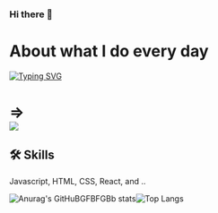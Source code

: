 ### Hi there 👋

<!--
**amirghaderian/amirghaderian** is a ✨ _special_ ✨ repository because its `README.md` (this file) appears on your GitHub profile.

Here are some ideas to get you started:

- 🔭 I’m currently working on ...
- 🌱 I’m currently learning ...
- 👯 I’m looking to collaborate on ...
- 🤔 I’m looking for help with ...
- 💬 Ask me about ...
- 📫 How to reach me: ...
- 😄 Pronouns: ...
- ⚡ Fun fact: ...
-->




# About what I do every day


<a href="#"><img src="https://readme-typing-svg.demolab.com?font=Fira+Code&size=30&duration=1618&pause=13&color=F3F7C5&background=3D23FF00&center=true&vCenter=true&multiline=true&width=1200&height=700&lines=I+love+learning+new+technologies%2C+program+development;and+working+with+a+professional+team.%F0%9F%8C%B1;I+work+with+the+computer+for+6+hours+;almost+every+day%2C+of+which+2+hours+are+spent+on+code+development%2C+;3+hours+are+spent+on+training+and+updating+myself;and+the+rest+are+spent+surfing+the+Interne!+%F0%9F%98%84;++++++++++++++++++++++++++++++++++++++++++++++++++++++++++++++++++++++++++++++++++++++++++++++++++;+++++++++++++++++++++++++++++++++++++++++++++++++++++++++++++++++++++++++++++++++++++++++++++++;++++++++++++++++++++++++++++++++++++++++++++++++++++++++++++++++++++++++++++++++++++++++;+++++++++++++++++++++++++++++++++++++++++++++++++++++++++++++++++++++++++++++++++++++;+++++++++++++++++++++++++++++++++++++++++++++++++++++++++++++++++++++++++++++++++++++;.+++++++++++.++++++++++.+++++++++++.+++++++++.++++++++++.++++++++++++++.++++++++++.+++++++++++++.+++++++++++++.;++++++++++++++++++++++++++++++++++++++++++++++++++++++++++++++++++++++++++;++++++++++++++++++++++++++++++++++++++++++++++++++++++++++++++++++++++++++;++++++++++++++++++++++++++++++++++++++++++++++++++++++++++++++++++++++++++" alt="Typing SVG" /></a>

 # =><img style="display: flex;-webkit-user-select: none;margin: auto;background;" src="https://camo.githubusercontent.com/182ebdc0e06f1d7d76a3ec044a3f77844b7b305c2056cc746274cba9e7c83386/68747470733a2f2f697266616e74617269712e636f6d2f696d616765732f62616e6e65722e676966">
 
## 🛠 Skills
Javascript, HTML, CSS, React, and ..


![Anurag's GitHuBGFBFGBb stats](https://github-readme-stats.vercel.app/api?username=amirghaderian&theme=gruvbox&show_icons=true)![Top Langs](https://github-readme-stats.vercel.app/api/top-langs/?username=amirghaderian&layout=compact)
